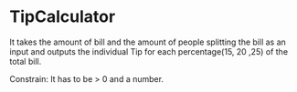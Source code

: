 # TipCalculator

It takes the amount of bill and the amount of people splitting the bill as an input and outputs the individual Tip for each percentage(15, 20 ,25) of the total bill.

Constrain: It has to be > 0 and a number.
